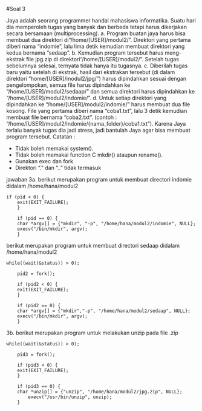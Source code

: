 #Soal 3

Jaya adalah seorang programmer handal mahasiswa informatika. Suatu hari dia
memperoleh tugas yang banyak dan berbeda tetapi harus dikerjakan secara bersamaan
(multiprocessing).
a. Program buatan jaya harus bisa membuat dua direktori di“/home/[USER]/modul2/”. Direktori yang pertama diberi nama “indomie”, lalu lima detik kemudian membuat direktori yang kedua bernama “sedaap”.
b. Kemudian program tersebut harus meng-ekstrak file jpg.zip di direktori“/home/[USER]/modul2/”. Setelah tugas sebelumnya selesai, ternyata tidak hanya itu tugasnya.
c. Diberilah tugas baru yaitu setelah di ekstrak, hasil dari ekstrakan tersebut (di dalam direktori “home/[USER]/modul2/jpg/”) harus dipindahkan sesuai dengan pengelompokan, semua file harus dipindahkan ke “/home/[USER]/modul2/sedaap/” dan semua direktori harus dipindahkan ke “/home/[USER]/modul2/indomie/”.
d. Untuk setiap direktori yang dipindahkan ke “/home/[USER]/modul2/indomie/” harus membuat dua file kosong. File yang pertama diberi nama “coba1.txt”, lalu 3 detik kemudian membuat file bernama “coba2.txt”. (contoh : “/home/[USER]/modul2/indomie/{nama_folder}/coba1.txt”).
Karena Jaya terlalu banyak tugas dia jadi stress, jadi bantulah Jaya agar bisa membuat
program tersebut.
Catatan :
- Tidak boleh memakai system().
- Tidak boleh memakai function C mkdir() ataupun rename().
- Gunakan exec dan fork
- Direktori “.” dan “..” tidak termasuk

jawaban
3a. 
berikut merupakan program untuk membuat directori indomie didalam /home/hana/modul2 
```
if (pid < 0) {
	exit(EXIT_FAILURE); 
	}

	if (pid == 0) {
	char *argv[] = {"mkdir", "-p", "/home/hana/modul2/indomie", NULL};
	execv("/bin/mkdir", argv);	
	}
```
  
 berikut merupakan program untuk membuat directori sedaap didalam /home/hana/modul2 
 
```
while((wait(&status)) > 0);

	pid2 = fork();
  
	if (pid2 < 0) {
	exit(EXIT_FAILURE);
	}

	if (pid2 == 0) {
	char *argv[] = {"mkdir","-p", "/home/hana/modul2/sedaap", NULL};
	execv("/bin/mkdir", argv);
	}
```
3b.
berikut merupakan program untuk melakukan unzip pada file .zip
```
while((wait(&status)) > 0);
	
	pid3 = fork();
  
	if (pid3 < 0) {
	exit(EXIT_FAILURE); 
  	}

	if (pid3 == 0) {
	char *unzip[] = {"unzip", "/home/hana/modul2/jpg.zip", NULL};
     	execv("/usr/bin/unzip", unzip);
	}
  ```

